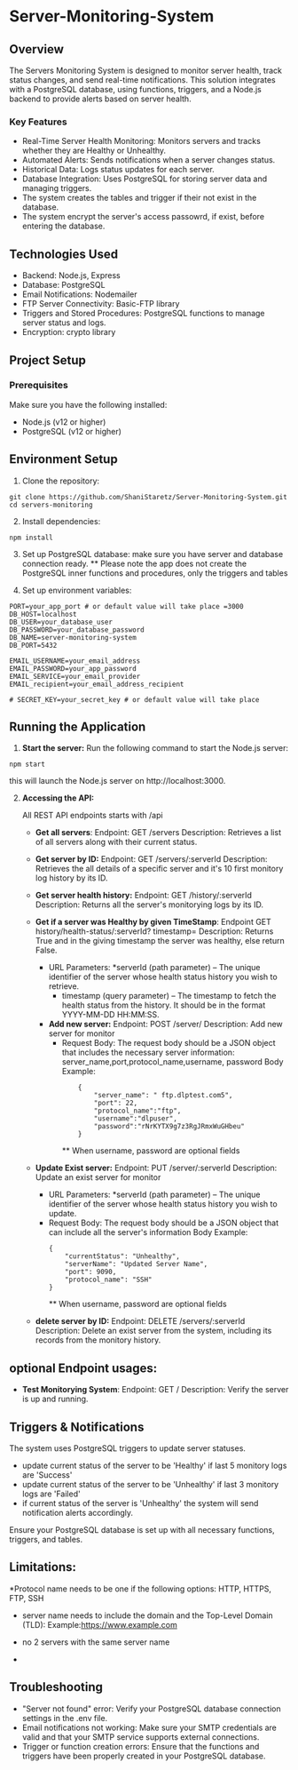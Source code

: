 # Server-Monitoring-System

## Overview

The Servers Monitoring System is designed to monitor server health, track status changes, and send real-time notifications. This solution integrates with a PostgreSQL database, using functions, triggers, and a Node.js backend to provide alerts based on server health.

### Key Features

*  Real-Time Server Health Monitoring: Monitors servers and tracks whether they are Healthy or Unhealthy.
* Automated Alerts: Sends notifications when a server changes status.
* Historical Data: Logs status updates for each server.
* Database Integration: Uses PostgreSQL for storing server data and managing triggers.
* The system creates the tables and trigger if their not exist in the database.
* The system encrypt the server's access passowrd, if exist, before entering the database.

## Technologies Used
* Backend: Node.js, Express
* Database: PostgreSQL
* Email Notifications: Nodemailer
* FTP Server Connectivity: Basic-FTP library
* Triggers and Stored Procedures: PostgreSQL functions to manage server status and logs.
* Encryption: crypto library

## Project Setup
### Prerequisites
Make sure you have the following installed:

* Node.js (v12 or higher)
* PostgreSQL (v12 or higher)

## Environment Setup

1. Clone the repository:
```
git clone https://github.com/ShaniStaretz/Server-Monitoring-System.git
cd servers-monitoring
```
2. Install dependencies:

```
npm install
```
3. Set up PostgreSQL database:
make sure you have server and database connection ready.
** Please note the app does not create the PostgreSQL inner functions and procedures, only the triggers and tables

4. Set up environment variables:
```
PORT=your_app_port # or default value will take place =3000
DB_HOST=localhost
DB_USER=your_database_user
DB_PASSWORD=your_database_password
DB_NAME=server-monitoring-system
DB_PORT=5432

EMAIL_USERNAME=your_email_address
EMAIL_PASSWORD=your_app_password
EMAIL_SERVICE=your_email_provider
EMAIL_recipient=your_email_address_recipient

# SECRET_KEY=your_secret_key # or default value will take place
```
## Running the Application
1. **Start the server:**
Run the following command to start the Node.js server:
```
npm start
```
this will launch the Node.js server on http://localhost:3000.

2. **Accessing the API:**

    All REST API endpoints starts with /api
    * **Get all servers**:
        Endpoint: GET /servers
        Description: Retrieves a list of all servers along with their current status.
    * **Get server by ID:**
        Endpoint: GET /servers/:serverId
        Description: Retrieves the all details of a specific server and it's 10 first monitory log history by its ID.

    * **Get server health history:**
        Endpoint: GET /history/:serverId
        Description: Returns all the server's monitorying logs by its ID.
    * **Get if  a server was Healthy by given TimeStamp**:
        Endpoint GET history/health-status/:serverId? timestamp=
        Description: Returns True and in the giving timestamp the server was healthy, else return False.
        * URL Parameters:
            *serverId (path parameter) – The unique identifier of the server whose health status history you wish to retrieve.
            * timestamp (query parameter) – The timestamp to fetch the health status from the history. It should be in the format YYYY-MM-DD HH:MM:SS.
        * **Add new server:**
            Endpoint: POST /server/
            Description: Add new server for monitor
            * Request Body:
                The request body should be a JSON object that includes the necessary server information: server_name,port,protocol_name,username, password
                Body Example:
                ```
                    {
                        "server_name": " ftp.dlptest.com5",
                        "port": 22,
                        "protocol_name":"ftp",
                        "username":"dlpuser",
                        "password":"rNrKYTX9g7z3RgJRmxWuGHbeu"
                    }
                ```
                ** When username, password are optional fields

    * **Update Exist server:**
      Endpoint: PUT /server/:serverId
        Description: Update an exist server for monitor
        * URL Parameters:
            *serverId (path parameter) – The unique identifier of the server whose health status history you wish to update.
        * Request Body:
            The request body should be a JSON object that can include all the server's information
            Body Example:
            ```
            {
                "currentStatus": "Unhealthy",
                "serverName": "Updated Server Name",
                "port": 9090,
                "protocol_name": "SSH"
            }
            ```
            ** When username, password are optional fields
   * **delete server by ID:**
       Endpoint: DELETE /servers/:serverId
       Description: Delete an exist server from the system, including its records from the monitory history.
## optional Endpoint usages:
* **Test Monitorying System**:
    Endpoint: GET /
    Description: Verify the server is up and running.

## Triggers & Notifications
The system uses PostgreSQL triggers to update server statuses.
* update current status of the server to be 'Healthy' if last 5 monitory logs are 'Success'
* update current status of the server to be 'Unhealthy' if last 3 monitory logs are 'Failed'
* if current status of the server is 'Unhealthy' the system will send notification alerts accordingly.

Ensure your PostgreSQL database is set up with all necessary functions, triggers, and tables.

## Limitations:
*Protocol name needs to be one if the following options: HTTP, HTTPS, FTP, SSH
* server name needs to include the domain and the Top-Level Domain (TLD):
Example:https://www.example.com

* no 2 servers with the same server name
* 
## Troubleshooting
* "Server not found" error: Verify your PostgreSQL database connection settings in the .env file.
* Email notifications not working: Make sure your SMTP credentials are valid and that your SMTP service supports external connections.
* Trigger or function creation errors: Ensure that the functions and triggers have been properly created in your PostgreSQL database.
